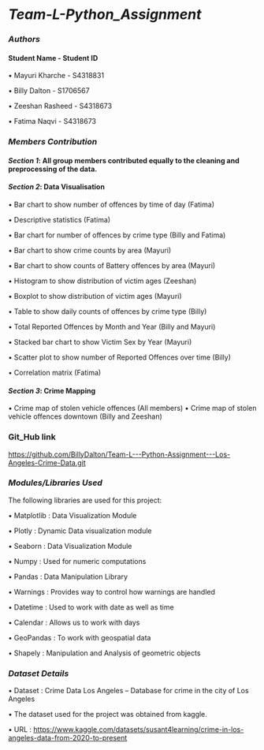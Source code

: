 # _Team-L-Python_Assignment_

### _Authors_

#### Student Name                    -        Student ID
• Mayuri Kharche                -             S4318831

• Billy Dalton                  -             S1706567

• Zeeshan  Rasheed              -             S4318673

• Fatima Naqvi                   -            S4318673


### _Members Contribution_
#### _Section 1_: All group members contributed equally to the cleaning and preprocessing of the data.

#### _Section 2_: Data Visualisation
  • Bar chart to show number of offences by time of day (Fatima)

  • Descriptive statistics (Fatima)

  • Bar chart for number of offences by crime type (Billy and Fatima)

  • Bar chart to show crime counts by area (Mayuri)

  • Bar chart to show counts of Battery offences by area (Mayuri)

  • Histogram to show distribution of victim ages (Zeeshan)

  • Boxplot to show distribution of victim ages (Mayuri)

  • Table to show daily counts of offences by crime type (Billy)

  • Total Reported Offences by Month and Year (Billy and Mayuri)

  • Stacked bar chart to show Victim Sex by Year (Mayuri)

  • Scatter plot to show number of Reported Offences over time (Billy)

  • Correlation matrix (Fatima)


#### _Section 3_: Crime Mapping
  • Crime map of stolen vehicle offences (All members)
  • Crime map of stolen vehicle offences downtown (Billy and Zeeshan)

### Git_Hub link
https://github.com/BillyDalton/Team-L---Python-Assignment---Los-Angeles-Crime-Data.git 

### _Modules/Libraries Used_

The following libraries are used for this project:

• Matplotlib : Data Visualization Module

• Plotly : Dynamic Data visualization module

• Seaborn : Data Visualization Module

• Numpy : Used for numeric computations

• Pandas : Data Manipulation Library

• Warnings : Provides way to control how warnings are handled

• Datetime : Used to work with date as well as time

• Calendar : Allows us to work with days

• GeoPandas : To work with geospatial data

• Shapely : Manipulation and Analysis of geometric objects


### _Dataset Details_

• Dataset : Crime Data Los Angeles – Database for crime in the city of Los Angeles

• The dataset used for the project was obtained from kaggle.

• URL : https://www.kaggle.com/datasets/susant4learning/crime-in-los-angeles-data-from-2020-to-present 
